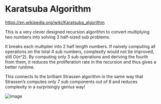 # Karatsuba Algorithm
https://en.wikipedia.org/wiki/Karatsuba_algorithm

This is a very clever designed recursion algorithm to convert multiplying two numbers into solving 3 half-sized sub problems. 

It breaks each multiplier into 2 half length numbers. If naively computing all operations on the total 4 sub numbers, complexity would not be improved, still O(n^2). By computing only 3 sub operations and deriving the fourth from them, it reduces the proliferation rate in the recursion and thus gives a better runtime. 

This connects to the brilliant Strassen algorithm in the same way that Strassen’s computes only 7 sub components out of 8 and reduces complexity in a surprisingly genius way! 


![image](https://user-images.githubusercontent.com/12473437/115944648-95bca400-a47c-11eb-946c-60e2327142eb.png)
